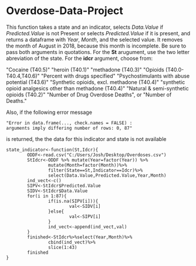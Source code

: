 # Overdose-Data-Project

This function takes a state and an indicator, selects *Data.Value* if *Predicted.Value* is not Present 
or selects *Predicted.Value* if it is present, and returns a dataframe with *Year*, *Month*, and the selected
value. It removes the month of August in 2018, because this month is incomplete. Be sure to pass both
arguments in quotations. For the **St** arugument, use the two letter abreviation of the state. For the
**idcr** argument, choose from: 

"Cocaine (T40.5)"
"heroin (T40.1)"
"methadone (T40.3)"
"Opioids (T40.0-T40.4,T40.6)"
"Percent with drugs specified"
"Psychostimulants with abuse potential (T43.6)"
"Synthetic opioids, excl. methadone (T40.4)"
"synthetic opioid analgesics other than methadone (T40.4)"
"Natural & semi-synthetic opioids (T40.2)"
"Number of Drug Overdose Deaths", or "Number of Deaths." 

Also, if the following error message 

```
"Error in data.frame(..., check.names = FALSE) :
arguments imply differing number of rows: 0, 87"
```
is returned, the the data for this indicator and state is not available

```
state_indicator<-function(St,Idcr){
        ODDF<-read.csv("C:/Users/Josh/Desktop/Overdoses.csv")
        StIdcr<-ODDF %>% mutate(Year=factor(Year)) %>%
                mutate(Month=factor(Month))%>%
                filter(State==St,Indicator==Idcr)%>%
                select(Data.Value,Predicted.Value,Year,Month)
        ind_vect<-c()
        SIPV<-StIdcr$Predicted.Value
        SIDV<-StIdcr$Data.Value
        for(i in 1:87){
                if(is.na(SIPV[i])){
                        val<-SIDV[i]
                }else{
                        val<-SIPV[i]
                }
                ind_vect<-append(ind_vect,val)
        }
        finished<-StIdcr%>%select(Year,Month)%>%
                cbind(ind_vect)%>%
                slice(1:43)
        finished
}
```
